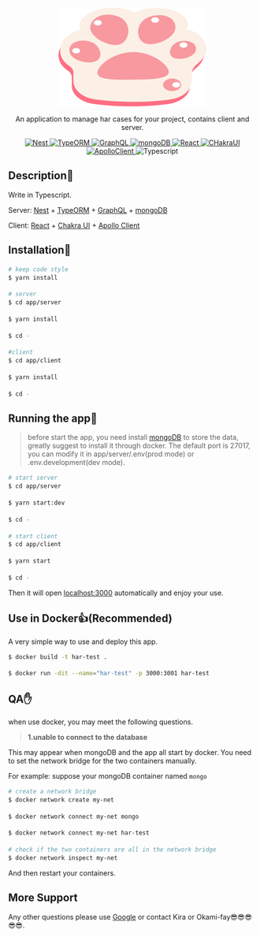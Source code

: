 <p align="center">
  <img src="./assets/cat.svg" width="300" height="200" alt="Nest Logo" />
</p>

<p align="center">An application to manage har cases for your project, contains client and server.</p>

<p align="center">
  <a href="https://github.com/nestjs/nest" target="_blank">
    <img src="https://img.shields.io/badge/dependencies-Nest-red" alt="Nest" />
  </a>
  <a href="https://github.com/typeorm/typeorm" target="_blank">
    <img src="https://img.shields.io/badge/dependencies-TypeORM-orange" alt="TypeORM" />
  </a>
  <a href="https://graphql.org/" target="_blank">
    <img src="https://img.shields.io/badge/dependencies-GraphQL-pink" alt="GraphQL" />
  </a>
  <a href="https://www.mongodb.com/" target="_blank">
    <img src="https://img.shields.io/badge/dependencies-mongoDB-green" alt="mongoDB" />
  </a>
  <a href="https://reactjs.org/" target="_blank">
    <img src="https://img.shields.io/badge/dependencies-React-blue" alt="React" />
  </a>
  <a href="https://chakra-ui.com/" target="_blank">
    <img src="https://img.shields.io/badge/dependencies-CHakraUI-green" alt="CHakraUI" />
  </a>
  <a href="https://www.apollographql.com/docs/react/get-started/" target="_blank">
    <img src="https://img.shields.io/badge/dependencies-ApolloClient-blue" alt="ApolloClient" />
  </a>
  <img src="https://img.shields.io/badge/dependencies-Typescript-blue" alt="Typescript" />
</p>

## Description💬

Write in Typescript.

Server: [Nest](https://github.com/nestjs/nest) + [TypeORM](https://github.com/typeorm/typeorm) + [GraphQL](https://graphql.org/) + [mongoDB](https://www.mongodb.com/)

Client: [React](https://reactjs.org/) + [Chakra UI](https://chakra-ui.com/) + [Apollo Client](https://www.apollographql.com/docs/react/get-started/)

## Installation🍉

```bash
# keep code style
$ yarn install

# server
$ cd app/server

$ yarn install

$ cd -

#client
$ cd app/client

$ yarn install

$ cd -
```

## Running the app🚂

> before start the app, you need install [mongoDB](https://www.mongodb.com/) to store the data, greatly suggest to install it through docker. The default port is 27017, you can modify it in app/server/.env(prod mode) or .env.development(dev mode).

```bash
# start server
$ cd app/server

$ yarn start:dev

$ cd -

# start client
$ cd app/client

$ yarn start

$ cd -
```

Then it will open [localhost:3000](localhost:3000) automatically and enjoy your use.

## Use in Docker👍(Recommended)

A very simple way to use and deploy this app.

```bash
$ docker build -t har-test .

$ docker run -dit --name="har-test" -p 3000:3001 har-test
```

## QA✋

when use docker, you may meet the following questions.

> **1.unable to connect to the database**

This may appear when mongoDB and the app all start by docker. You need to set the network bridge for the two containers manually.

For example: suppose your mongoDB container named `mongo`

```bash
# create a network bridge
$ docker network create my-net

$ docker network connect my-net mongo

$ docker network connect my-net har-test

# check if the two containers are all in the network bridge
$ docker network inspect my-net
```

And then restart your containers.

## More Support

Any other questions please use [Google](https://www.google.com) or contact Kira or Okami-fay😎😎😎😎😎.
